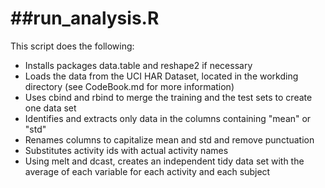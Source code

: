 ##run_analysis.R
================

This script does the following:
* Installs packages data.table and reshape2 if necessary
* Loads the data from the UCI HAR Dataset, located in the workding directory (see CodeBook.md for more information)
* Uses cbind and rbind to merge the training and the test sets to create one data set
* Identifies and extracts only data in the columns containing "mean" or "std" 
* Renames columns to capitalize mean and std and remove punctuation
* Substitutes activity ids with actual activity names
* Using melt and dcast, creates an independent tidy data set with the average of each variable for each activity and each subject 